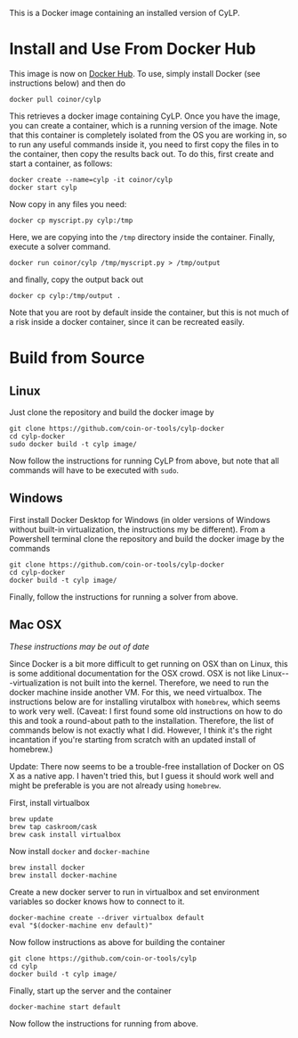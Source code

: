 This is a Docker image containing an installed version of CyLP. 

# Install and Use From Docker Hub

This image is now on [Docker
Hub](https://hub.docker.com/r/coinor/cylp/). To use,
simply install Docker (see instructions below) and then do

```
docker pull coinor/cylp
```

This retrieves a docker image containing CyLP. Once
you have the image, you can create a container, which is a running version of
the image. Note that this container is completely isolated from the OS you are
working in, so to run any useful commands inside it, you need to first copy
the files in to the container, then copy the results back out. To do this,
first create and start a container, as follows:

```
docker create --name=cylp -it coinor/cylp
docker start cylp
```

Now copy in any files you need:

```
docker cp myscript.py cylp:/tmp
```

Here, we are copying into the `/tmp` directory inside the container. Finally,
execute a solver command.

```
docker run coinor/cylp /tmp/myscript.py > /tmp/output
```

and finally, copy the output back out

```
docker cp cylp:/tmp/output .
```

Note that you are root by default inside the container, but this is not
much of a risk inside a docker container, since it can be recreated easily.

# Build from Source

## Linux

Just clone the repository and build the docker image by

```
git clone https://github.com/coin-or-tools/cylp-docker
cd cylp-docker
sudo docker build -t cylp image/
```

Now follow the instructions for running CyLP from above, but note that all
commands will have to be executed with `sudo`.

## Windows

First install Docker Desktop for Windows (in older versions of Windows without
built-in virtualization, the instructions my be different). From a Powershell
terminal clone the repository and build the docker image by the commands

```
git clone https://github.com/coin-or-tools/cylp-docker
cd cylp-docker
docker build -t cylp image/
```

Finally, follow the instructions for running a solver from above.

## Mac OSX

*These instructions may be out of date*

Since Docker is a bit more difficult to get running on OSX than on Linux, this
is some additional documentation for the OSX crowd. OSX is not like
Linux---virtualization is not built into the kernel. Therefore, we need to run
the docker machine inside another VM. For this, we need virtualbox. The
instructions below are for installing virutalbox with `homebrew`, which seems
to work very well. (Caveat: I first found some old instructions on how to do
this and took a round-about path to the installation. Therefore, the list of
commands below is not exactly what I did. However, I think it's the right
incantation if you're starting from scratch with an updated install of
homebrew.)

Update: There now seems to be a trouble-free installation of Docker on OS X as
a native app. I haven't tried this, but I guess it should work well and might
be preferable is you are not already using `homebrew`.

First, install virtualbox

```
brew update
brew tap caskroom/cask
brew cask install virtualbox
```

Now install `docker` and `docker-machine`

```
brew install docker
brew install docker-machine
```

Create a new docker server to run in virtualbox and set environment variables
so docker knows how to connect to it.

```
docker-machine create --driver virtualbox default
eval "$(docker-machine env default)"
```

Now follow instructions as above for building the container

```
git clone https://github.com/coin-or-tools/cylp
cd cylp
docker build -t cylp image/
```

Finally, start up the server and the container

```
docker-machine start default
```

Now follow the instructions for running from above.
